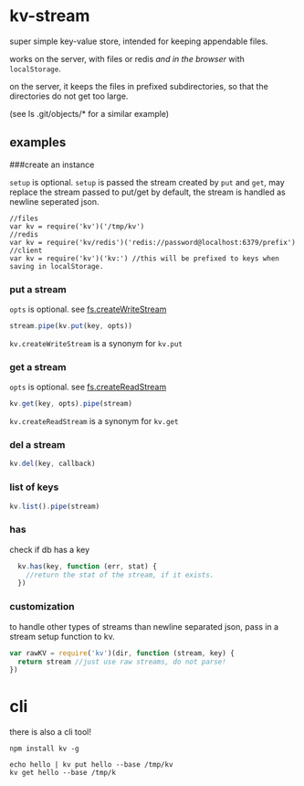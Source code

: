 # kv-stream

super simple key-value store, intended for keeping appendable files.

works on the server, with files or redis _and in the browser_ with `localStorage`.

on the server, it keeps the files in prefixed subdirectories, so that the directories do not get too large.

(see ls .git/objects/\* for a similar example)

## examples

###create an instance

`setup` is optional. `setup` is passed the stream created by `put` and `get`, may replace the stream passed to put/get
by default, the stream is handled as newline seperated json.

```
//files
var kv = require('kv')('/tmp/kv')
//redis
var kv = require('kv/redis')('redis://password@localhost:6379/prefix')
//client
var kv = require('kv')('kv:') //this will be prefixed to keys when saving in localStorage.
```


### put a stream

`opts` is optional. see [fs.createWriteStream](http://nodejs.org/api/fs.html#fs_fs_createreadstream_path_options)

``` js
stream.pipe(kv.put(key, opts))
```

`kv.createWriteStream` is a synonym for `kv.put`

### get a stream

`opts` is optional. see [fs.createReadStream](http://nodejs.org/api/fs.html#fs_fs_createwritestream_path_options)

``` js
kv.get(key, opts).pipe(stream) 
```
`kv.createReadStream` is a synonym for `kv.get`

### del a stream

``` js
kv.del(key, callback)
```

### list of keys

``` js
kv.list().pipe(stream)

```

### has

check if db has a key

``` js
  kv.has(key, function (err, stat) {
    //return the stat of the stream, if it exists.
  })

```

### customization

to handle other types of streams than newline separated json, pass in a stream setup function to kv.

``` js
var rawKV = require('kv')(dir, function (stream, key) {
  return stream //just use raw streams, do not parse!
})
```

# cli

there is also a cli tool!

```
npm install kv -g

echo hello | kv put hello --base /tmp/kv
kv get hello --base /tmp/k

```
